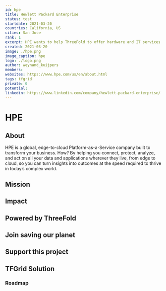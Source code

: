 ```yaml
---
id: hpe
title: Hewlett Packard Enterprise
status: test
startdate: 2021-03-20
countries: California, US
cities: San Jose
rank: 1
excerpt: HPE wants to help ThreeFold to offer hardware and IT services to the community.
created: 2021-03-20
image: ./hpe.png
image_caption: hpe
logo: ./logo.png
author: weynand_kuijpers
members: 
websites: https://www.hpe.com/us/en/about.html
tags: tfgrid
private: 0
potential: 
linkedin: https://www.linkedin.com/company/hewlett-packard-enterprise/
---
```



# HPE

## About
HPE is a global, edge-to-cloud Platform-as-a-Service company built to transform your business. How? By helping you connect, protect, analyze, and act on all your data and applications wherever they live, from edge to cloud, so you can turn insights into outcomes at the speed required to thrive in today’s complex world.

## Mission


## Impact


## Powered by ThreeFold


## Join saving our planet
 

## Support this project


## TFGrid Solution

### Roadmap
